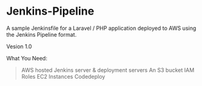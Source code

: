 # Jenkins-Pipeline
A sample Jenkinsfile for a Laravel / PHP application deployed to AWS using the Jenkins Pipeline format.

Vesion 1.0

What You Need:
> AWS hosted Jenkins server & deployment servers
> An S3 bucket
> IAM Roles
> EC2 Instances
> Codedeploy
